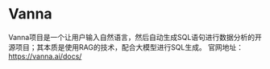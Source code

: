 # Vanna
Vanna项目是一个让用户输入自然语言，然后自动生成SQL语句进行数据分析的开源项目；其本质是使用RAG的技术，配合大模型进行SQL生成。
官网地址：https://vanna.ai/docs/

